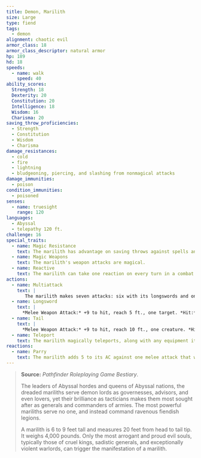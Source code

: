 ```yaml
---
title: Demon, Marilith
size: Large
type: fiend
tags:
  - demon
alignment: chaotic evil
armor_class: 18
armor_class_descriptor: natural armor
hp: 189
hd: 18
speeds:
  - name: walk
    speed: 40
ability_scores:
  Strength: 18
  Dexterity: 20
  Constitution: 20
  Intelligence: 18
  Wisdom: 16
  Charisma: 20
saving_throw_proficiencies:
  - Strength
  - Constitution
  - Wisdom
  - Charisma
damage_resistances:
  - cold
  - fire
  - lightning
  - bludgeoning, piercing, and slashing from nonmagical attacks
damage_immunities:
  - poison
condition_immunities:
  - poisoned
senses:
  - name: truesight
    range: 120
languages:
  - Abyssal
  - telepathy 120 ft.
challenge: 16
special_traits:
  - name: Magic Resistance
    text: The marilith has advantage on saving throws against spells and other magical effects.
  - name: Magic Weapons
    text: The marilith's weapon attacks are magical.
  - name: Reactive
    text: The marilith can take one reaction on every turn in a combat.
actions:
  - name: Multiattack
    text: |
       The marilith makes seven attacks: six with its longswords and one with its tail.
  - name: Longsword
    text: |
      *Melee Weapon Attack:* +9 to hit, reach 5 ft., one target. *Hit:* 13 (2d8 + 4) slashing damage.
  - name: Tail
    text: |
      *Melee Weapon Attack:* +9 to hit, reach 10 ft., one creature. *Hit:* 15 (2d10 + 4) bludgeoning damage. If the target is Medium or smaller, it is grappled (escape DC  19). Until this grapple ends, the target is restrained, the marilith can automatically hit the target with its tail, and the marilith can't make tail attacks against other targets.
  - name: Teleport
    text: The marilith magically teleports, along with any equipment it is wearing or carrying, up to 120 feet to an unoccupied space it can see.
reactions:
  - name: Parry
    text: The marilith adds 5 to its AC against one melee attack that would hit it. To do so, the marilith must see the attacker and be wielding a melee weapon.
---
```


> **Source:** *Pathfinder Roleplaying Game Bestiary*.
>
> The leaders of Abyssal hordes and queens of Abyssal nations, the dreaded mariliths serve demon lords as governesses, advisors, and even lovers, yet their brilliance as tacticians makes them most sought after as generals and commanders of armies. The most powerful mariliths serve no one, and instead command ravenous fiendish legions.
>
> A marilith is 6 to 9 feet tall and measures 20 feet from head to tail tip. It weighs 4,000 pounds. Only the most arrogant and proud evil souls, typically those of cruel kings, sadistic generals, and exceptionally violent warlords, can trigger the manifestation of a marilith.
